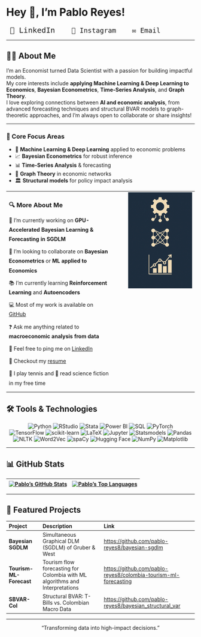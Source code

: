 # Hey 👋, I’m **Pablo Reyes**!

<p align="left">
  <a href="https://www.linkedin.com/in/pablo-alejandro-reyes-granados/" target="_blank" rel="noreferrer" style="text-decoration:none">
    <kbd style="
      font-size: 20px;    
      padding:6px 10px;  
      border-radius: 10px; 
    ">
      🔗 LinkedIn
    </kbd>
  </a>
  <a href="https://www.instagram.com/pablo.reyes8/" target="_blank" rel="noreferrer" style="text-decoration:none; margin-left:12px">
    <kbd style="font-size:18px; padding:6px 10px; border-radius:6px;">
      📸 Instagram
    </kbd>
  </a>
  <a href="mailto:alejogranados229@gmail.com" target="_blank" rel="noreferrer" style="text-decoration:none; margin-left:12px">
    <kbd style="font-size:18px; padding:6px 10px; border-radius:6px;">
      ✉️ Email
    </kbd>
  </a>
</p>

---

## 👨‍💻 About Me

I’m an Economist turned Data Scientist with a passion for building impactful models.  
My core interests include **applying Machine Learning & Deep Learning to Economics**, **Bayesian Econometrics**, **Time-Series Analysis**, and **Graph Theory**.  
I love exploring connections between **AI and economic analysis**, from advanced forecasting techniques and structural BVAR models to graph-theoretic approaches, and I’m always open to collaborate or share insights!

---

### 🔧 Core Focus Areas

- 🤖 **Machine Learning & Deep Learning** applied to economic problems  
- 📈 **Bayesian Econometrics** for robust inference  
- 📊 **Time-Series Analysis** & forecasting  
- 🔗 **Graph Theory** in economic networks  
- 🏛️ **Structural models** for policy impact analysis  

<table style="width:100%;">
  <tr>
    <td valign="top" style="width:60%; padding-right:24px;">
      <h3 style="margin-bottom:12px;">🔍 More About Me</h3>
<ul style="margin:0; padding:0; list-style:none; line-height:1.8;">
  <li style="padding-bottom:8px;">
    🚧 I’m currently working on <strong>GPU-Accelerated Bayesian Learning &amp; Forecasting in SGDLM</strong>
  </li>
  <li style="padding-bottom:8px;">
    🤝 I’m looking to collaborate on <strong>Bayesian Econometrics</strong> or <strong>ML applied to Economics</strong>
  </li>
  <li style="padding-bottom:8px;">
    📚 I’m currently learning <strong>Reinforcement Learning</strong> and <strong>Autoencoders</strong>
  </li>
  <li style="padding-bottom:8px;">
    💻 Most of my work is available on <a href="https://github.com/YOUR_USERNAME">GitHub</a>
  </li>
  <li style="padding-bottom:8px;">
    ❓ Ask me anything related to <strong>macroeconomic analysis from data</strong>
  </li>
  <li style="padding-bottom:8px;">
    🔗 Feel free to ping me on <a href="https://www.linkedin.com/in/pablo-alejandro-reyes-granados/">LinkedIn</a>
  </li>
  <li style="padding-bottom:8px;">
    📄 Checkout my <a href="./Hoja_de_Vida_Ingles.pdf">resume</a>
  </li>
  <li style="padding-bottom:8px;">
    🎾 I play tennis and 📖 read science fiction in my free time
  </li>
</ul>
    </td>
    <td valign="top" align="center" style="width:40%; padding-left:24px;">
      <img src="./Image_Banner.png"
           alt="Pablo Reyes Profile Infographic"
           width="250"/>
    </td>
  </tr>
</table>


## 🛠️ Tools & Technologies



<p align="center">
  <img src="https://img.shields.io/badge/Python-3776AB?style=for-the-badge&logo=python&logoColor=white" alt="Python" />
  <img src="https://img.shields.io/badge/RStudio-75AADB?style=for-the-badge&logo=rstudio&logoColor=white" alt="RStudio" />
  <img src="https://img.shields.io/badge/Stata-0A2239?style=for-the-badge&logo=stata&logoColor=white" alt="Stata" />
  <img src="https://img.shields.io/badge/PowerBI-F2C811?style=for-the-badge&logo=powerbi&logoColor=white" alt="Power BI" />
  <img src="https://img.shields.io/badge/SQL-4479A1?style=for-the-badge&logo=mysql&logoColor=white" alt="SQL" />
  <img src="https://img.shields.io/badge/PyTorch-EE4C2C?style=for-the-badge&logo=pytorch&logoColor=white" alt="PyTorch" />
  <br/>
  <img src="https://img.shields.io/badge/TensorFlow-FF6F00?style=for-the-badge&logo=tensorflow&logoColor=white" alt="TensorFlow" />
  <img src="https://img.shields.io/badge/scikit--learn-F7931E?style=for-the-badge&logo=scikit-learn&logoColor=white" alt="scikit-learn" />
  <img src="https://img.shields.io/badge/LaTeX-008080?style=for-the-badge&logo=latex&logoColor=white" alt="LaTeX" />
  <img src="https://img.shields.io/badge/Jupyter-F37626?style=for-the-badge&logo=jupyter&logoColor=white" alt="Jupyter" />
  <img src="https://img.shields.io/badge/Statsmodels-2D6997?style=for-the-badge&logo=statsmodels&logoColor=white" alt="Statsmodels" />
  <img src="https://img.shields.io/badge/Pandas-150458?style=for-the-badge&logo=pandas&logoColor=white" alt="Pandas" />
  <br/>
  <img src="https://img.shields.io/badge/NLTK-FFDE57?style=for-the-badge&logo=nltk&logoColor=black" alt="NLTK" />
  <img src="https://img.shields.io/badge/Word2Vec-7AA721?style=for-the-badge&logo=gensim&logoColor=white" alt="Word2Vec" />
  <img src="https://img.shields.io/badge/spaCy-0C4C96?style=for-the-badge&logo=spacy&logoColor=white" alt="spaCy" />
  <img src="https://img.shields.io/badge/HuggingFace-F37B3E?style=for-the-badge&logo=huggingface&logoColor=white" alt="Hugging Face" />
  <img src="https://img.shields.io/badge/NumPy-013243?style=for-the-badge&logo=numpy&logoColor=white" alt="NumPy" />
  <img src="https://img.shields.io/badge/Matplotlib-11557C?style=for-the-badge&logo=matplotlib&logoColor=white" alt="Matplotlib" />
</p>

---

## 📊 GitHub Stats

<div align="center">

| <a href="https://github.com/pablo-reyes8"><img align="center" src="https://github-readme-stats.vercel.app/api?username=pablo-reyes8&show_icons=true&include_all_commits=true&theme=dark&hide_border=true&cache_seconds=1" alt="Pablo’s GitHub Stats" /></a> | <a href="https://github.com/pablo-reyes8"><img align="center" src="https://github-readme-stats.vercel.app/api/top-langs?username=pablo-reyes8&layout=compact&theme=dark&hide_border=true&cache_seconds=1&card_width=495" alt="Pablo’s Top Languages" /></a> |
|:---:|:---:|

</div>


---

## 🚀 Featured Projects

| Project               | Description                                  | Link                                                         |
| :-------------------- | :------------------------------------------- | :----------------------------------------------------------- |
| **Bayesian SGDLM**    | Simultaneous Graphical DLM (SGDLM) of Gruber & West   | https://github.com/pablo-reyes8/bayesian-sgdlm |
| **Tourism-ML-Forecast**  | Tourism flow forecasting for Colombia with ML algorithms and Interpretations       | https://github.com/pablo-reyes8/colombia-tourism-ml-forecasting |
| **SBVAR-Col**         | Structural BVAR: T-Bills vs. Colombian Macro Data   | https://github.com/pablo-reyes8/bayesian_structural_var |

---

<p align="center">
  “Transforming data into high-impact decisions.”
</p>

